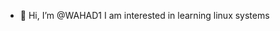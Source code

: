 - 👋 Hi, I’m @WAHAD1
  I am interested in learning linux systems
  

<!---
WAHAD1/WAHAD1 is a ✨ special ✨ repository because its `README.md` (this file) appears on your GitHub profile.
You can click the Preview link to take a look at your changes.
--->
